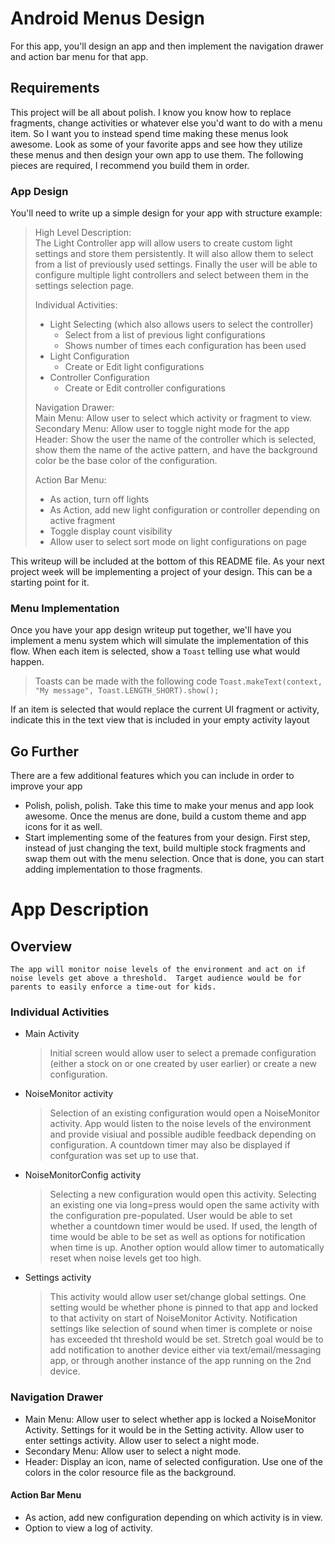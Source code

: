 # Android Menus Design

For this app, you'll design an app and then implement the navigation drawer and action bar menu for that app.

## Requirements

This project will be all about polish. I know you know how to replace fragments, change activities or whatever else you'd want to do with a menu item. So I want you to instead spend time making these menus look awesome. Look as some of your favorite apps and see how they utilize these menus and then design your own app to use them.
The following pieces are required, I recommend you build them in order.

### App Design
You'll need to write up a simple design for your app with structure example:

>High Level Description:  
>The Light Controller app will allow users to create custom light settings and store them persistently. It will also allow them to select from a list of previously used settings. Finally the user will be able to configure multiple light controllers and select between them in the settings selection page.  
>
>Individual Activities:
>- Light Selecting (which also allows users to select the controller)
>	- Select from a list of previous light configurations
>	- Shows number of times each configuration has been used
>- Light Configuration
>	- Create or Edit light configurations
>- Controller Configuration
>	- Create or Edit controller configurations
>
>Navigation Drawer:  
>Main Menu: Allow user to select which activity or fragment to view.  
>Secondary Menu: Allow user to toggle night mode for the app  
>Header: Show the user the name of the controller which is selected, show them the name of the active pattern, and have the background color be the base color of the configuration.  
>
>Action Bar Menu:
>- As action, turn off lights
>- As Action, add new light configuration or controller depending on active fragment
>- Toggle display count visibility
>- Allow user to select sort mode on light configurations on page


This writeup will be included at the bottom of this README file. As your next project week will be implementing a project of your design. This can be a starting point for it.

### Menu Implementation
Once you have your app design writeup put together, we'll have you implement a menu system which will simulate the implementation of this flow.
When each item is selected, show a `Toast` telling use what would happen.
> Toasts can be made with the following code `Toast.makeText(context, "My message", Toast.LENGTH_SHORT).show();`

If an item is selected that would replace the current UI fragment or activity, indicate this in the text view that is included in your empty activity layout

## Go Further

There are a few additional features which you can include in order to improve your app

* Polish, polish, polish. Take this time to make your menus and app look awesome. Once the menus are done, build a custom theme and app icons for it as well.
* Start implementing some of the features from your design. First step, instead of just changing the text, build multiple stock fragments and swap them out with the menu selection. Once that is done, you can start adding implementation to those fragments.


# App Description

## Overview
    The app will monitor noise levels of the environment and act on if noise levels get above a threshold.  Target audience would be for parents to easily enforce a time-out for kids.

### Individual Activities
 * Main Activity

    >Initial screen would allow user to select a premade configuration (either a stock on or one created by user earlier) or create a new configuration.

* NoiseMonitor activity

    >Selection of an existing configuration would open a NoiseMonitor activity.  App would    listen to the noise levels of the environment and provide visiual and possible audible feedback depending on configuration.  A countdown timer may also be displayed if confguration was set up to use that.

*   NoiseMonitorConfig activity

    >Selecting a new configuration would open this activity.  Selecting an existing one via long=press would open the same activity with the configuration pre-populated.  User would be able to set whether a countdown timer would be used.  If used, the length of time would be able to be set as well as options for notification when time is up.  Another option would allow timer to automatically reset when noise levels get too high.

*   Settings activity

    >This activity would allow user set/change global settings.  One setting would be whether phone is pinned to that app and locked to that activity on start of NoiseMonitor Activity.  Notification settings like selection of sound when timer is complete or noise has exceeded tht threshold would be set. Stretch goal would be to add notification to another device either via text/email/messaging app, or through another instance of the app running on the 2nd device.
    
### Navigation Drawer

*   Main Menu: Allow user to select whether app is locked a NoiseMonitor Activity.  Settings for it would be in the Setting activity.  Allow user to enter settings activity.  Allow user to select a night mode.
*   Secondary Menu:  Allow user to select a night mode.
*   Header: Display an icon, name of selected configuration.  Use one of the colors in the color resource file as the background.

#### Action Bar Menu

*   As action, add new configuration depending on which activity is in view.
*   Option to view a log of activity.